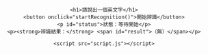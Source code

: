 <!DOCTYPE html>
<html lang="zh-TW">
<head>
    <meta charset="UTF-8">
    <meta name="viewport" content="width=device-width, initial-scale=1.0">
    <title>語音辨識</title>
    <style>
        body {
            font-family: Arial, sans-serif;
            text-align: center;
            margin: 50px;
        }
        #result {
            font-size: 24px;
            margin-top: 20px;
            color: blue;
        }
        button {
            font-size: 18px;
            padding: 10px 20px;
            cursor: pointer;
        }
    </style>
</head>
<body>

    <h1>請說出一個英文字</h1>
    <button onclick="startRecognition()">開始辨識</button>
    <p id="status">狀態：等待開始</p>
    <p><strong>辨識結果：</strong> <span id="result">（無）</span></p>

    <script src="script.js"></script>

</body>
</html>
